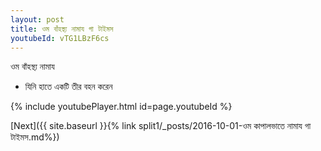 ```yaml
---
layout: post
title: ওম বাঁহস্থ্য নামায গা টাইমস
youtubeId: vTG1LBzF6cs
---
```

 
 
 ওম বাঁহস্থ্য নামায  
 
 -  যিনি হাতে একটি তীর বহন করেন 
 
  
 
  
 
 
 
 
 
 


{% include youtubePlayer.html id=page.youtubeId %}
 
[Next]({{ site.baseurl }}{% link  split1/_posts/2016-10-01-ওম কাপালভাতে নামায গা টাইমস.md%})
 
